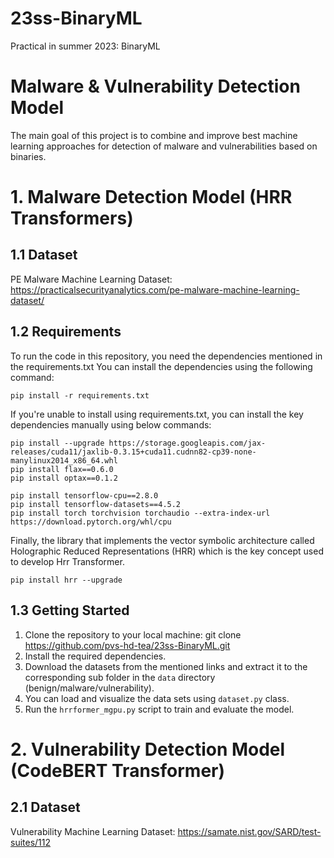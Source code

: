 # 23ss-BinaryML
Practical in summer 2023: BinaryML

# Malware & Vulnerability Detection Model
The main goal of this project is to combine and improve best machine learning approaches for detection of malware and vulnerabilities based on binaries.

# 1. Malware Detection Model (HRR Transformers)

## 1.1 Dataset

PE Malware Machine Learning Dataset: https://practicalsecurityanalytics.com/pe-malware-machine-learning-dataset/

## 1.2 Requirements

To run the code in this repository, you need the dependencies mentioned in the requirements.txt
You can install the dependencies using the following command:

```
pip install -r requirements.txt
```

If you're unable to install using requirements.txt, you can install the key dependencies manually using below commands:

```
pip install --upgrade https://storage.googleapis.com/jax-releases/cuda11/jaxlib-0.3.15+cuda11.cudnn82-cp39-none-manylinux2014_x86_64.whl
pip install flax==0.6.0
pip install optax==0.1.2
```
```
pip install tensorflow-cpu==2.8.0
pip install tensorflow-datasets==4.5.2
pip install torch torchvision torchaudio --extra-index-url https://download.pytorch.org/whl/cpu
```
Finally, the library that implements the vector symbolic architecture called Holographic Reduced Representations (HRR) which is the key concept used to develop Hrr Transformer.
```
pip install hrr --upgrade
```

## 1.3 Getting Started
1. Clone the repository to your local machine: git clone https://github.com/pvs-hd-tea/23ss-BinaryML.git
2. Install the required dependencies.
3. Download the datasets from the mentioned links and extract it to the corresponding sub folder in the ```data``` directory (benign/malware/vulnerability).
4. You can load and visualize the data sets using ```dataset.py``` class.
5. Run the ```hrrformer_mgpu.py``` script to train and evaluate the model.


# 2. Vulnerability Detection Model (CodeBERT Transformer)

## 2.1 Dataset

Vulnerability Machine Learning Dataset: https://samate.nist.gov/SARD/test-suites/112

